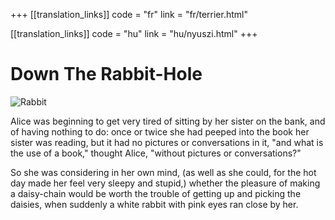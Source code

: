 +++
[[translation_links]]
code = "fr"
link = "fr/terrier.html"

[[translation_links]]
code = "hu"
link = "hu/nyuszi.html"
+++

# Down The Rabbit-Hole

![Rabbit](images/Rabbit.png)

Alice was beginning to get very tired of sitting by her sister on the bank, and
of having nothing to do: once or twice she had peeped into the book her sister
was reading, but it had no pictures or conversations in it, "and what is the use
of a book," thought Alice, "without pictures or conversations?"

So she was considering in her own mind, (as well as she could, for the hot day
made her feel very sleepy and stupid,) whether the pleasure of making a
daisy-chain would be worth the trouble of getting up and picking the daisies,
when suddenly a white rabbit with pink eyes ran close by her.
